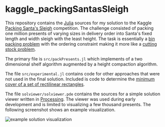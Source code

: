 kaggle_packingSantasSleigh
==========================

This repository contains the [Julia](http://julialang.org) sources for
my solution to the Kaggle 
[Packing Santa's Sleigh](http://www.kaggle.com/c/packing-santas-sleigh)
competition. The challenge consisted of packing one million presents
of varying sizes in delivery order into Santa's fixed length and width
sleigh with the least height. The task is essentially a 
[bin packing problem](http://en.wikipedia.org/wiki/Bin_packing_problem)
with the ordering constraint making it more like a 
[cutting stock problem](http://en.wikipedia.org/wiki/Cutting_stock_problem).

The primary file is `src/packPresents.jl` which implements
of a two dimensional shelf algorithm augmented by a height compaction
algorithm. 

The file `src/experimental.jl` contains code for 
other approaches that were not used in the final solution. Included is 
code to determine the 
[minimum cover of a set of rectilinear rectangles](http://eprints.cs.vt.edu/archive/00000102/01/TR-88-17.pdf). 

The file `solviewer/solviewer.pde` contains the sources for a simple
solution viewer written in 
[Processing](http://processing.org). The viewer was used during
early development and is limited to visualizing a few thousand
presents. The following screenshot shows an example visualization. 
 
![example solution visualization](images/solvier.png)